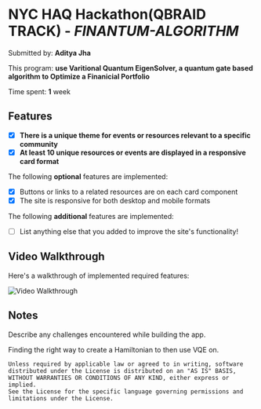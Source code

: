 # NYC HAQ Hackathon(QBRAID TRACK) - *FINANTUM-ALGORITHM*

Submitted by: **Aditya Jha**

This program: **use Varitional Quantum EigenSolver, a quantum gate based algorithm to Optimize a Finanicial Portfolio**

Time spent: **1** week

## Features

- [x] **There is a unique theme for events or resources relevant to a specific community**
- [x] **At least 10 unique resources or events are displayed in a responsive card format**

The following **optional** features are implemented:

- [x] Buttons or links to a related resources are on each card component
- [x] The site is responsive for both desktop and mobile formats

The following **additional** features are implemented:

* [ ] List anything else that you added to improve the site's functionality!

## Video Walkthrough

Here's a walkthrough of implemented required features:

<img src='https://media.giphy.com/media/v1.Y2lkPTc5MGI3NjExajl1dHVwb3o0MG41amRpYWtoYmRwNTk2eXd3cXlnZmxiZmUxa3JyYSZlcD12MV9pbnRlcm5hbF9naWZfYnlfaWQmY3Q9Zw/MqZYbuquSF33zYFjb3/giphy.gif' title='Video Walkthrough' alt='Video Walkthrough' />

## Notes

Describe any challenges encountered while building the app.

Finding the right way to create a Hamiltonian to then use VQE on.


    Unless required by applicable law or agreed to in writing, software
    distributed under the License is distributed on an "AS IS" BASIS,
    WITHOUT WARRANTIES OR CONDITIONS OF ANY KIND, either express or implied.
    See the License for the specific language governing permissions and
    limitations under the License.
